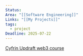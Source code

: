 ```yaml
---
Status: 
Area: "[[Software Engineering]]"
Links: "[[My Projects]]"
tags:
  - project
Deadline: 2025-07-22
---
```

[Cyfrin Updraft web3 course](https://updraft.cyfrin.io/courses/intro-python-vyper-smart-contract-development)

